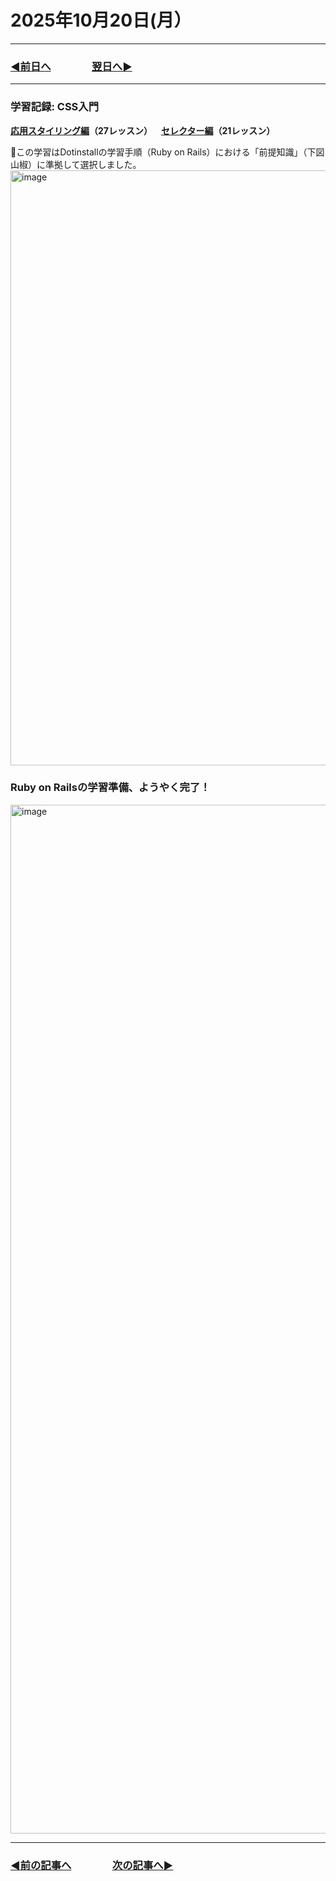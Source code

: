 # 2025年10月20日(月）

---

### [◀️前日へ](https://github.com/yuasys/chatty-journal/blob/main/2025/10/2025-10-19.md)&emsp;&emsp;&emsp;&emsp;[翌日へ▶️](https://github.com/yuasys/chatty-journal/blob/main/2025/10/2025-10-21.md)

---

### 学習記録: CSS入門 

<b>[応用スタイリング編](https://dotinstall.com/lessons/basic_css_advanced)（27レッスン）&emsp;[セレクター編](https://dotinstall.com/lessons/basic_css_selectors_v2)（21レッスン）&emsp;
</b>

📌この学習はDotinstallの学習手順（Ruby on Rails）における「前提知識」（下図山椒）に準拠して選択しました。
<img width="952" height="" alt="image" src="https://github.com/user-attachments/assets/d197a20e-1699-4c57-aec3-bbe5230ab437" />

### Ruby on Railsの学習準備、ようやく完了！
<img width="1250" height="1646" alt="image" src="https://github.com/user-attachments/assets/20c6443b-6639-41de-826a-7a985e989d61" />

---

### [◀️前の記事へ](https://github.com/yuasys/chatty-journal/blob/main/2025/10/2025-10-19.md)&emsp;&emsp;&emsp;&emsp;[次の記事へ▶️](https://github.com/yuasys/chatty-journal/blob/main/2025/10/2025-10-20.md)
